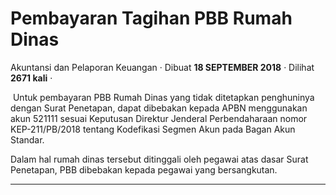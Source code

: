 Pembayaran Tagihan PBB Rumah Dinas
==================================

Akuntansi dan Pelaporan Keuangan · Dibuat **18 SEPTEMBER 2018** · Dilihat **2671 kali** ·

 Untuk pembayaran PBB Rumah Dinas yang tidak ditetapkan penghuninya dengan Surat Penetapan, dapat dibebakan kepada APBN menggunakan akun 521111 sesuai Keputusan Direktur Jenderal Perbendaharaan nomor KEP-211/PB/2018 tentang Kodefikasi Segmen Akun pada Bagan Akun Standar.

Dalam hal rumah dinas tersebut ditinggali oleh pegawai atas dasar Surat Penetapan, PBB dibebakan kepada pegawai yang bersangkutan.  

  
  
  

* * *